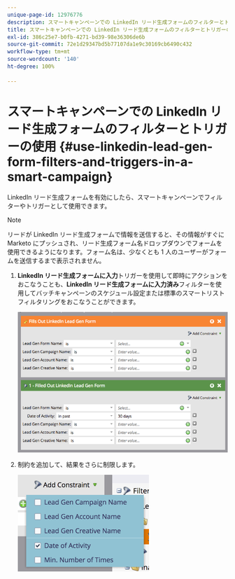 ```yaml
---
unique-page-id: 12976776
description: スマートキャンペーンでの LinkedIn リード生成フォームのフィルターとトリガーの使用 - Marketo ドキュメント - 製品ドキュメント
title: スマートキャンペーンでの LinkedIn リード生成フォームのフィルターとトリガーの使用
exl-id: 386c25e7-b0fb-4271-bd39-98e36306de6b
source-git-commit: 72e1d29347bd5b77107da1e9c30169cb6490c432
workflow-type: tm+mt
source-wordcount: '140'
ht-degree: 100%

---
```


# スマートキャンペーンでの LinkedIn リード生成フォームのフィルターとトリガーの使用 {#use-linkedin-lead-gen-form-filters-and-triggers-in-a-smart-campaign}

LinkedIn リード生成フォームを有効にしたら、スマートキャンペーンでフィルターやトリガーとして使用できます。

>[!NOTE]
>
>リードが LinkedIn リード生成フォームで情報を送信すると、その情報がすぐに Marketo にプッシュされ、リード生成フォーム名ドロップダウンでフォームを使用できるようになります。フォーム名は、少なくとも 1 人のユーザーがフォームを送信するまで表示されません。

1. **LinkedIn リード生成フォームに入力**&#x200B;トリガーを使用して即時にアクションをおこなうことも、**LinkedIn リード生成フォームに入力済み**&#x200B;フィルターを使用してバッチキャンペーンのスケジュール設定または標準のスマートリストフィルタリングをおこなうことができます。

   ![](assets/screen-shot-2017-03-29-at-2.38.03-pm.png)

1. 制約を追加して、結果をさらに制限します。

   ![](assets/lead-gen-constraints.png)
